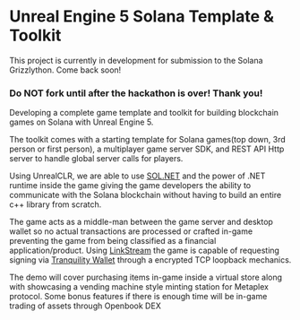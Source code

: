 # Unreal Engine 5 Solana Template & Toolkit

This project is currently in development for submission to the Solana Grizzlython. Come back soon!
### Do NOT fork until after the hackathon is over! Thank you!
 
Developing a complete game template and toolkit for building blockchain games on Solana with Unreal Engine 5.

The toolkit comes with a starting template for Solana games(top down, 3rd person or first person), a multiplayer game server SDK, and REST API Http server to handle global server calls for players.

Using UnrealCLR, we are able to use [SOL.NET](https://github.com/bmresearch/Solnet) and the power of .NET runtime inside the game giving the game developers the ability to communicate with the Solana blockchain without having to build an entire c++ library from scratch.

The game acts as a middle-man between the game server and desktop wallet so no actual transactions are processed or crafted in-game preventing the game from being classified as a financial application/product. Using [LinkStream](https://github.com/Bifrost-Technologies/Link-Stream) the game is capable of requesting signing via [Tranquility Wallet](https://github.com/Bifrost-Technologies/Tranquility) through a encrypted TCP loopback mechanics.

The demo will cover purchasing items in-game inside a virtual store along with showcasing a vending machine style minting station for Metaplex protocol.
Some bonus features if there is enough time will be in-game trading of assets through Openbook DEX
